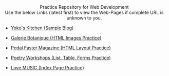 <div align="center">Practice Repository for Web Development</div>

<div align="center">Use the below Links (latest first) to view the Web-Pages if complete URL is unknown to you.</div>

- [Yoko's Kitchen (Sample Blog)](https://adityasingh2509.github.io/web-dev-practice/front-end/sample-blog.html)

- [Galerie Botanique (HTML Images Practice)](https://adityasingh2509.github.io/web-dev-practice/front-end/images.html)

- [Pedal Faster Magazine (HTML Layout Practice)](https://adityasingh2509.github.io/web-dev-practice/front-end/layout.html)

- [Poetry Workshops (List, Table, Forms Practice)](https://adityasingh2509.github.io/web-dev-practice/front-end/list-table-forms.html)

- [Love MUSIC (Index Page Practice)](https://adityasingh2509.github.io/web-dev-practice/front-end/index-snippet.html)











